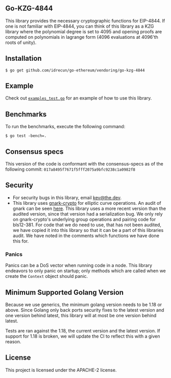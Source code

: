 ## Go-KZG-4844

This library provides the necessary cryptographic functions for EIP-4844. If one
is not familiar with EIP-4844, you can think of this library as a KZG library
where the polynomial degree is set to 4095 and opening proofs are computed on
polynomials in lagrange form (4096 evaluations at 4096'th roots of unity).

## Installation 

```
$ go get github.com/idrecun/go-ethereum/vendoring/go-kzg-4844
```

## Example

Check out [`examples_test.go`](./examples_test.go) for an example of how to use
this library.

## Benchmarks

To run the benchmarks, execute the following command:

```
$ go test -bench=.
```

## Consensus specs

This version of the code is conformant with the consensus-specs as of the
following commit: `017a8495f7671f5fff2075a9bfc9238c1a0982f8`


## Security

- For security bugs in this library, email kev@the.dev.
- This library uses
  [gnark-crypto](https://github.com/ConsenSys/gnark-crypto/tree/master) for
  elliptic curve operations. An audit of gnark can be seen
  [here](https://github.com/ConsenSys/gnark-crypto/blob/master/audit_oct2022.pdf).
  This library uses a more recent version than the audited version, since that 
  version had a serialization bug.
  We only rely on gnark-crypto's underlying group operations and pairing code
  for bls12-381. For code that we do need to use, that has not been audited, we
  have copied it into this library so that it can be a part of this libraries
  audit. We have noted in the comments which functions we have done this for.
  

### Panics

Panics can be a DoS vector when running code in a node. This library endeavors
to only panic on startup; only methods which are called when we create the
`Context` object should panic.

## Minimum Supported Golang Version

Because we use generics, the minimum golang version needs to be 1.18 or above. Since Golang only back ports security fixes to the latest version and one version behind latest, this library will at most be one version behind latest.

Tests are ran against the 1.18, the current version and the latest version. If support for 1.18 is broken, we will update the CI to reflect this with a given reason.

## License

This project is licensed under the APACHE-2 license.
